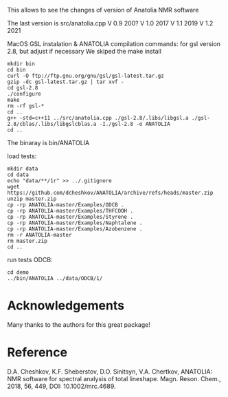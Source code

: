 This allows to see the changes of version of Anatolia NMR software

The last version is src/anatolia.cpp
V 0.9 200?
V 1.0 2017
V 1.1 2019
V 1.2 2021

MacOS GSL instalation & ANATOLIA compilation commands:
for  gsl version 2.8, but adjust if necessary
We skiped the make install
```
mkdir bin
cd bin
curl -O ftp://ftp.gnu.org/gnu/gsl/gsl-latest.tar.gz
gzip -dc gsl-latest.tar.gz | tar xvf -
cd gsl-2.8 
./configure
make
rm -rf gsl-*
cd ..
g++ -std=c++11 ../src/anatolia.cpp ./gsl-2.8/.libs/libgsl.a ./gsl-2.8/cblas/.libs/libgslcblas.a -I./gsl-2.8 -o ANATOLIA
cd ..
```
The binaray is bin/ANATOLIA

load tests:
```
mkdir data
cd data
echo "data/**/1r" >> ../.gitignore
wget https://github.com/dcheshkov/ANATOLIA/archive/refs/heads/master.zip
unzip master.zip
cp -rp ANATOLIA-master/Examples/ODCB .
cp -rp ANATOLIA-master/Examples/THFCOOH .
cp -rp ANATOLIA-master/Examples/Styrene .
cp -rp ANATOLIA-master/Examples/Naphtalene .
cp -rp ANATOLIA-master/Examples/Azobenzene .
rm -r ANATOLIA-master
rm master.zip
cd ..
```


run tests ODCB:
```
cd demo
../bin/ANATOLIA ../data/ODCB/1/
```


# Acknowledgements

Many thanks to the authors for this great package!

# Reference

D.A. Cheshkov, K.F. Sheberstov, D.O. Sinitsyn, V.A. Chertkov, ANATOLIA: NMR
software for spectral analysis of total lineshape. Magn. Reson. Chem., 2018,
56, 449, DOI: 10.1002/mrc.4689.
